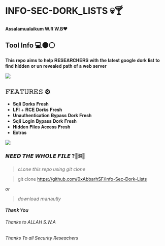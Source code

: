 # INFO-SEC-DORK_LISTS 💀🍸
#### Assalamualaikum W.R W.B❤️
## Tool Info 💻⚫⚪

𝐓𝐡𝐢𝐬 𝐫𝐞𝐩𝐨 𝐚𝐢𝐦𝐬 𝐭𝐨 𝐡𝐞𝐥𝐩 𝐑𝐄𝐒𝐄𝐀𝐑𝐂𝐇𝐄𝐑𝐒 𝐰𝐢𝐭𝐡 𝐭𝐡𝐞 𝐥𝐚𝐭𝐞𝐬𝐭 𝐠𝐨𝐨𝐠𝐥𝐞 𝐝𝐨𝐫𝐤 𝐥𝐢𝐬𝐭 
𝐭𝐨 𝐟𝐢𝐧𝐝 𝐡𝐢𝐝𝐝𝐞𝐧 𝐨𝐫 𝐮𝐧 𝐫𝐞𝐯𝐞𝐚𝐥𝐞𝐝 𝐩𝐚𝐭𝐡 𝐨𝐟 𝐚 𝐰𝐞𝐛 𝐬𝐞𝐫𝐯𝐞𝐫

<img src="https://i.ibb.co/jk4sJ7M/images-1.jpg"/>

## 𝙵𝙴𝙰𝚃𝚄𝚁𝙴𝚂 ⚙️
 
* 𝐒𝐪𝐥𝐢 𝐃𝐨𝐫𝐤𝐬 𝐅𝐫𝐞𝐬𝐡
* 𝐋𝐅𝐈 + 𝐑𝐂𝐄 𝐃𝐨𝐫𝐤𝐬 𝐅𝐫𝐞𝐬𝐡
* 𝐔𝐧𝐚𝐮𝐭𝐡𝐞𝐧𝐭𝐢𝐜𝐚𝐭𝐢𝐨𝐧 𝐁𝐲𝐩𝐚𝐬𝐬 𝐃𝐨𝐫𝐤 𝐅𝐫𝐞𝐬𝐡
* 𝐒𝐪𝐥𝐢 𝐋𝐨𝐠𝐢𝐧 𝐁𝐲𝐩𝐚𝐬𝐬 𝐃𝐨𝐫𝐤 𝐅𝐫𝐞𝐬𝐡
* 𝐇𝐢𝐝𝐝𝐞𝐧 𝐅𝐢𝐥𝐞𝐬 𝐀𝐜𝐜𝐞𝐬𝐬 𝐅𝐫𝐞𝐬𝐡
* 𝐄𝐱𝐭𝐫𝐚𝐬 

<img src="https://i.ibb.co/r41D7Zt/images.jpg"/>

### 𝙉𝙀𝙀𝘿 𝙏𝙃𝙀 𝙒𝙃𝙊𝙇𝙀 𝙁𝙄𝙇𝙀 ?📎⛓️🔗

>  𝘤𝘓𝘰𝘯𝘦 𝘵𝘩𝘪𝘴 𝘳𝘦𝘱𝘰 𝘶𝘴𝘪𝘯𝘨 𝘨𝘪𝘵 𝘤𝘭𝘰𝘯𝘦

> git clone https://github.com/0xAbbarhSF/Info-Sec-Dork-Lists

𝘰𝘳

> 𝘥𝘰𝘸nl𝘰𝘢𝘥 𝘮𝘢𝘯𝘢𝘶𝘭𝘭𝘺 

#### 𝘛𝘩𝘢𝘯𝘬 𝘠𝘰𝘶 

###### Thanks to ALLAH S.W.A
###### Thanks To all Security Reseachers
